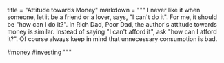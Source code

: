 title = "Attitude towards Money"
markdown = """
I never like it when someone, let it be a friend or a lover, says, "I can't do it". For me, it should be "how can I do it?". In Rich Dad, Poor Dad, the author's attitude towards money is similar. Instead of saying "I can't afford it", ask "how can I afford it?".
Of course always keep in mind that unnecessary consumption is bad.

#money
#investing
"""
